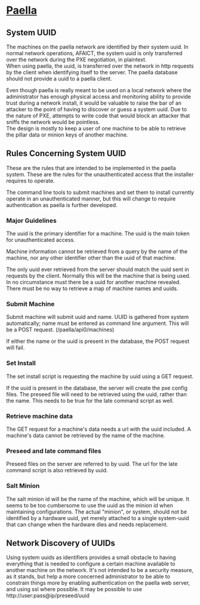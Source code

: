 # [Paella](#)

## System UUID

The machines on the paella network are identified by their system 
uuid.  In normal network operations, AFAICT, the system uuid is only 
transferred over the network during the PXE negotiation, in plaintext.  
When using paella, the uuid, is transferred over the network in http 
requests by the client when identifying itself to the server.  The paella 
database should not provide a uuid to a paella client.

Even though paella is really meant to be used on a local network where 
the administrator has enough physical access and monitoring ability to 
provide trust during a network install, it would be valuable to raise 
the bar of an attacker to the point of having to discover or guess a 
system uuid.  Due to the nature of PXE, attempts to write code that 
would block an attacker that sniffs the network would be pointless.  
The design is mostly to keep a user of one machine to be able to 
retrieve the pillar data or minion keys of another machine.


## Rules Concerning System UUID

These are the rules that are intended to be implemented in the paella 
system.  These are the rules for the unauthenticated access that the 
installer requires to operate.  

The command line tools to submit machines and set them to install 
currently operate in an unauthenticated manner, but this will 
change to require authentication as paella is further developed.


### Major Guidelines

The uuid is the primary identifier for a machine.  The uuid is the 
main token for unauthenticated access.

Machine information cannot be retrieved from a query by the 
name of the machine, nor any other identifier other than the 
uuid of that machine.

The only uuid ever retrieved from the server should match the uuid 
sent in requests by the client.  Normally this will be the machine 
that is being used.  In no circumstance must there be a uuid for 
another machine revealed.  There must be no way to retrieve a map of 
machine names and uuids.


### Submit Machine

Submit machine will submit uuid and name.  UUID is gathered from system 
automatically; name must be entered as command line argument.  This will 
be a POST request. (/paella/api0/machines)

If either the name or the uuid is present in the database, the POST 
request will fail.


### Set Install

The set install script is requesting the machine by uuid using a GET 
request.

If the uuid is present in the database, the server will create the
pxe config files.  The preseed file will need to be retrieved using 
the uuid, rather than the name.  This needs to be true for the late 
command script as well.

### Retrieve machine data

The GET request for a machine's data needs a url with the uuid 
included.  A machine's data cannot be retrieved by the name of 
the machine.


### Preseed and late command files

Preseed files on the server are referred to by uuid.  The url for 
the late command script is also retrieved by uuid.

### Salt Minion

The salt minion id will be the name of the machine, which will be 
unique.  It seems to be too cumbersome to use the uuid as the minion 
id when maintaining configurations.  The actual "minion", or system,
should not be identified by a hardware uuid, yet merely attached to a
single system-uuid that can change when the hardware dies and needs
replacement.



## Network Discovery of UUIDs

Using system uuids as identifiers provides a small obstacle to 
having everything that is needed to configure a certain machine 
available to another machine on the network.  It's not intended 
to be a security measure, as it stands, but help a more concerned 
administrator to be able to constrain things more by enabling 
authentication on the paella web server, and using ssl where 
possible.  It may be possible to use http://user:pass@ip/preseed/uuid 






